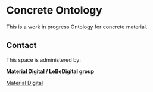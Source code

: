 Concrete Ontology
===================

This is a work in progress Ontology for concrete material.

## Contact

This space is administered by:

**Material Digital / LeBeDigital group**

[Material Digital](https://material-digital.de) 


